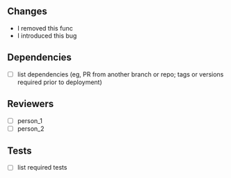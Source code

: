 ## Changes
* I removed this func
* I introduced this bug

## Dependencies
- [ ] list dependencies (eg, PR from another branch or repo; tags or versions required prior to deployment)

## Reviewers
- [ ] person_1
- [ ] person_2

## Tests
- [ ] list required tests

